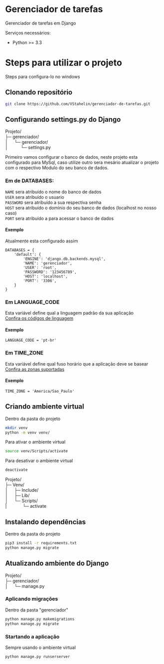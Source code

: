 # Gerenciador de tarefas
Gerenciador de tarefas em Django

Serviços necessários:
- Python >= 3.3

# Steps para utilizar o projeto
Steps para configura-lo no windows

## Clonando repositório
```sh
git clone https://github.com/VStahelin/gerenciador-de-tarefas.git  
```

## Configurando settings.py do Django 
Projeto/  
├─ gerenciador/  
│⠀⠀└─ gerenciador/  
│⠀⠀⠀⠀└─ settings.py  


Primeiro vamos configurar o banco de dados, neste projeto esta configurado para
MySql, caso utilize outro sera mesário atualizar o projeto com o respectivo
Modulo do seu banco de dados.

### Em de DATABASES:   
```NAME``` sera atribuído o nome do banco de dados  
```USER``` sera atribuído o usuario  
```PASSWORD``` sera atribuído a sua respectiva senha  
```HOST``` sera atribuído o domínio do seu banco de dados (localhost no nosso caso)  
```PORT``` sera atribuído a para acessar o banco de dados

#### Exemplo
Atualmente esta configurado assim
``` 
DATABASES = {
    'default': {
        'ENGINE': 'django.db.backends.mysql',
        'NAME': 'gerenciador',
        'USER': 'root',
        'PASSWORD': '123456789',
        'HOST': 'localhost',
        'PORT': '3306',
    }
}
```

### Em LANGUAGE_CODE
Esta variável define qual a linguagem padrão da sua aplicação  
[Confira os códigos de linguagem](http://www.i18nguy.com/unicode/language-identifiers.html)

#### Exemplo
``` 
LANGUAGE_CODE = 'pt-br'
```

### Em TIME_ZONE
Esta variável define qual fuso horário que a aplicação deve se basear  
[Confira as zonas suportadas](https://gist.github.com/heyalexej/8bf688fd67d7199be4a1682b3eec7568)

#### Exemplo
``` 
TIME_ZONE = 'America/Sao_Paulo'
```

## Criando ambiente virtual
Dentro da pasta do projeto
```sh
mkdir venv
python -m venv venv/
```

Para ativar o ambiente virtual
```sh
source venv/Scripts/activate
```
Para desativar o ambiente virtual
```sh
deactivate
```

Projeto/  
├─ Venv/  
│⠀⠀├─ Include/  
│⠀⠀├─ Lib/  
│⠀⠀└─ Scripts/  
|⠀⠀⠀⠀⠀└─ activate


## Instalando dependências
Dentro da pasta do projeto
```sh
pip3 install -r requirements.txt
python manage.py migrate
```


## Atualizando ambiente do Django 
Projeto/  
├─ gerenciador/  
│⠀⠀└─ manage.py  


### Aplicando migrações 
Dentro da pasta "gerenciador" 
```sh
python manage.py makemigrations
python manage.py migrate
```

### Startando a aplicação
Sempre usando o ambiente virtual
```sh
python manage.py runserserver
```